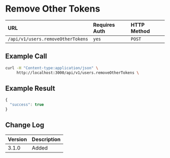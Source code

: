 # Remove Other Tokens

| URL | Requires Auth | HTTP Method |
| :--- | :--- | :--- |
| `/api/v1/users.removeOtherTokens` | `yes` | `POST` |

## Example Call

```bash
curl -H "Content-type:application/json" \
     http://localhost:3000/api/v1/users.removeOtherTokens \
```

## Example Result

```javascript
{
  "success": true
}
```

## Change Log

| Version | Description |
| :--- | :--- |
| 3.1.0 | Added |

